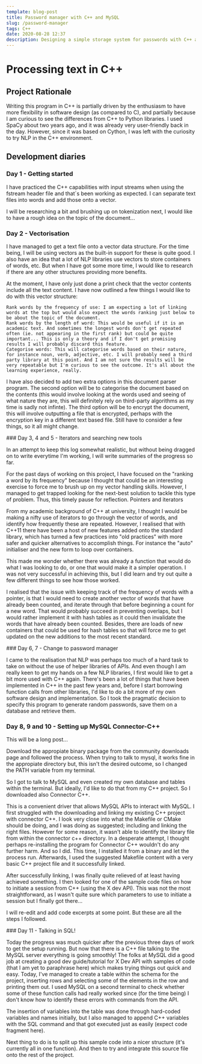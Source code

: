 ```yaml
---
template: blog-post
title: Password manager with C++ and MySQL
slug: /password-manager
tags: C++
date: 2020-08-28 12:37
description: Designing a simple storage system for passwords with C++ and MySQL
---
```


# Processing text in C++
## Project Rationale

Writing this program in C++ is partially driven by the enthusiasm to have more flexibility in software design (as compared to C), and partially because I am curious to see the differences from C++ to Python libraries. I used SpaCy about two years ago, and it was already very user-friendly back in the day. However, since it was based on Cython, I was left with the curiosity to try NLP in the C++ environment.

## Development diaries
### Day 1 - Getting started

I have practiced the C++ capabilities with input streams when using the fstream header file and that´s been working as expected. I can separate text files into words and add those onto a vector.

I will be researching a bit and brushing up on tokenization next, I would like to have a rough idea on the topic of the document...
### Day 2 - Vectorisation

I have managed to get a text file onto a vector data structure. For the time being, I will be using vectors as the built-in support for these is quite good. I also have an idea that a lot of NLP libraries use vectors to store containers of words, etc. But when I have got some more time, I would like to research if there are any other structures providing more benefits.

At the moment, I have only just done a print check that the vector contents include all the text content. I have now outlined a few things I would like to do with this vector structure:

    Rank words by the frequency of use: I am expecting a lot of linking words at the top but would also expect the words ranking just below to be about the topic of the document.
    Rank words by the length of word: This would be useful if it is an academic text. And sometimes the longest words don't get repeated often (ie. not appearing in the first rank) but could be quite important... This is only a theory and if I don't get promising results I will probably discard this feature.
    Categorise words: This will categorise words based on their nature, for instance noun, verb, adjective, etc. I will probably need a third party library at this point. And I am not sure the results will be very repeatable but I'm curious to see the outcome. It's all about the learning experience, really.

I have also decided to add two extra options in this document parser program. The second option will be to categorise the document based on the contents (this would involve looking at the words used and seeing of what nature they are, this will definitely rely on third-party algorithms as my time is sadly not infinte). The third option will be to encrypt the document, this will involve outputting a file that is encrypted, perhaps with the encryption key in a different text based file. Still have to consider a few things, so it all might change.

### Day 3, 4 and 5 - Iterators and searching new tools

In an attempt to keep this log somewhat realistic, but without being dragged on to write everytime I'm working, I will write summaries of the progress so far.

For the past days of working on this project, I have focused on the "ranking a word by its frequency" because I thought that could be an interesting exercise to force me to brush up on my vector handling skills. However, I managed to get trapped looking for the next-best solution to tackle this type of problem. Thus, this timely pause for reflection.
Pointers and iterators

From my academic background of C++ at university, I thought I would be making a nifty use of iterators to go through the vector of words, and identify how frequently these are repeated. However, I realised that with C++11 there have been a host of new features added onto the standard library, which has turned a few practices into "old practices" with more safer and quicker alternatives to accomplish things. For instance the "auto" initialiser and the new form to loop over containers.

This made me wonder whether there was already a function that would do what I was looking to do, or one that would make it a simpler operation. I was not very successful in achieving this, but I did learn and try out quite a few different things to see how those worked.

I realised that the issue with keeping track of the frequency of words with a pointer, is that I would need to create another vector of words that have already been counted, and iterate through that before beginning a count for a new word. That would probably succeed in preventing overlaps, but I would rather implement it with hash tables as it could then invalidate the words that have already been counted. Besides, there are loads of new containers that could be used for hash tables so that will force me to get updated on the new additions to the most recent standard.

### Day 6, 7 - Change to password manager

I came to the realisation that NLP was perhaps too much of a hard task to take on without the use of helper libraries of APIs. And even though I am really keen to get my hands on a few NLP libraries, I first would like to get a bit more used with C++ again. There's been a lot of things that have been implemented in C++ in the past few years and, before I start borrowing function calls from other libraries, I'd like to do a bit more of my own software design and implementation. So I took the pragmatic decision to specify this program to generate random passwords, save them on a database and retrieve them.

### Day 8, 9 and 10 - Setting up MySQL Connector-C++

This will be a long post...

Download the appropiate binary package from the community downloads page and followed the process. When trying to talk to mysql, it works fine in the appropiate directory but, this isn't the desired outcome, so I changed the PATH variable from my terminal.

So I got to talk to MySQL and even created my own database and tables within the terminal. But ideally, I'd like to do that from my C++ project. So I downloaded also Connector C++.

This is a convenient driver that allows MySQL APIs to interact with MySQL. I first struggled with the downloading and linking my existing C++ project with connector C++. I look very close into what the Makefile or CMake should be doing, and I was doing as suggested; including and linking the right files. However for some reason, it wasn't able to identify the library file from within the connector c++ directory. In a desperate attempt, I thought perhaps re-installing the program for Connector C++ wouldn't do any further harm. And so I did. This time, I installed it from a binary and let the process run. Afterwards, I used the suggested Makefile content with a very basic C++ project file and it successfully linked.

After successfully linking, I was finally quite relieved of at least having achieved something. I then looked for one of the sample code files on how to initiate a session from C++ (using the X dev API). This was not the most straightforward, as I wasn't quite sure which parameters to use to initiate a session but I finally got there...

I will re-edit and add code excerpts at some point. But these are all the steps I followed.

### Day 11 - Talking in SQL!

Today the progress was much quicker after the previous three days of work to get the setup running. But now that there is a C++ file talking to the MySQL server everything is going smoothly! The folks at MySQL did a good job at creating a good dev guide/tutorial for X Dev API with samples of code (that I am yet to paraphrase here) which makes trying things out quick and easy. Today, I've managed to create a table within the schema for the project, inserting rows and selecting some of the elements in the row and printing them out. I used MySQL on a second terminal to check whether some of these function calls had really worked since (for the time being) I don't know how to identify these errors with commands from the API.

The insertion of variables into the table was done through hard-coded variables and names initially, but I also managed to append C++ variables with the SQL command and that got executed just as easily (expect code fragment here).

Next thing to do is to split up this sample code into a nicer structure (it's currently all in one function). And then to try and integrate this source file onto the rest of the project.
